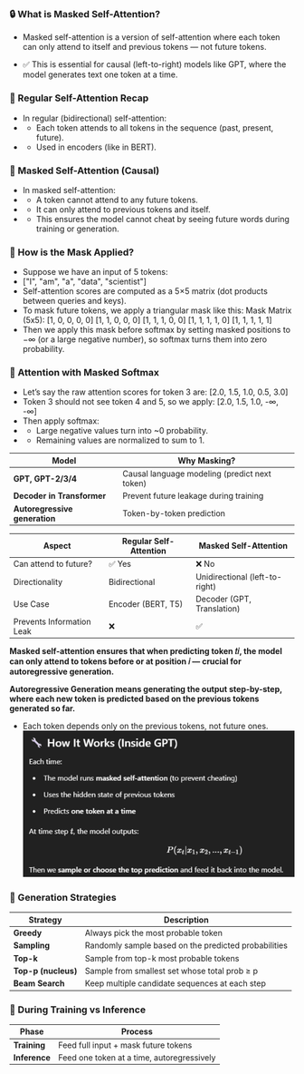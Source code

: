 ### 🔒 What is Masked Self-Attention?
- Masked self-attention is a version of self-attention where each token can only attend to itself and previous tokens — not future tokens.

- ✅ This is essential for causal (left-to-right) models like GPT, where the model generates text one token at a time.

### 🔁 Regular Self-Attention Recap
- In regular (bidirectional) self-attention:
- - Each token attends to all tokens in the sequence (past, present, future).
- - Used in encoders (like in BERT).

### 🚫 Masked Self-Attention (Causal)
- In masked self-attention:
- - A token cannot attend to any future tokens.
- - It can only attend to previous tokens and itself.
- - This ensures the model cannot cheat by seeing future words during training or generation.

### 📐 How is the Mask Applied?
- Suppose we have an input of 5 tokens:
- ["I", "am", "a", "data", "scientist"]
- Self-attention scores are computed as a 5×5 matrix (dot products between queries and keys).
- To mask future tokens, we apply a triangular mask like this:
Mask Matrix (5x5):
[1, 0, 0, 0, 0]
[1, 1, 0, 0, 0]
[1, 1, 1, 0, 0]
[1, 1, 1, 1, 0]
[1, 1, 1, 1, 1]
- Then we apply this mask before softmax by setting masked positions to −∞ (or a large negative number), so softmax turns them into zero probability.

### 🧮 Attention with Masked Softmax
- Let’s say the raw attention scores for token 3 are:
[2.0, 1.5, 1.0, 0.5, 3.0]
- Token 3 should not see token 4 and 5, so we apply:
[2.0, 1.5, 1.0, -∞, -∞]
- Then apply softmax:
- - Large negative values turn into ~0 probability.
- - Remaining values are normalized to sum to 1.

| Model                         | Why Masking?                                  |
| ----------------------------- | --------------------------------------------- |
| **GPT, GPT-2/3/4**            | Causal language modeling (predict next token) |
| **Decoder in Transformer**    | Prevent future leakage during training        |
| **Autoregressive generation** | Token-by-token prediction                     |


| Aspect                    | Regular Self-Attention | Masked Self-Attention          |
| ------------------------- | ---------------------- | ------------------------------ |
| Can attend to future?     | ✅ Yes                  | ❌ No                           |
| Directionality            | Bidirectional          | Unidirectional (left-to-right) |
| Use Case                  | Encoder (BERT, T5)     | Decoder (GPT, Translation)     |
| Prevents Information Leak | ❌                      | ✅                              |

**Masked self-attention ensures that when predicting token 𝑡𝑖, the model can only attend to tokens before or at position 𝑖 — crucial for autoregressive generation.**

**Autoregressive Generation means generating the output step-by-step, where each new token is predicted based on the previous tokens generated so far.**

- Each token depends only on the previous tokens, not future ones.
![alt text](image-12.png)

### 🧮 Generation Strategies
| Strategy            | Description                                          |
| ------------------- | ---------------------------------------------------- |
| **Greedy**          | Always pick the most probable token                  |
| **Sampling**        | Randomly sample based on the predicted probabilities |
| **Top-k**           | Sample from top-k most probable tokens               |
| **Top-p (nucleus)** | Sample from smallest set whose total prob ≥ p        |
| **Beam Search**     | Keep multiple candidate sequences at each step       |

### 🔄 During Training vs Inference
| Phase         | Process                                    |
| ------------- | ------------------------------------------ |
| **Training**  | Feed full input + mask future tokens       |
| **Inference** | Feed one token at a time, autoregressively |
